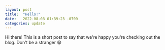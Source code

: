 ```yaml
---
layout: post
title:  "Hello!"
date:   2022-08-08 01:39:23 -0700
categories: update
---
```

Hi there! This is a short post to say that we're happy you're checking out the blog. Don't be a stranger 😁